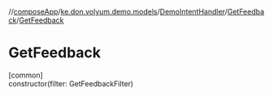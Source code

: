 //[composeApp](../../../../index.md)/[ke.don.volyum.demo.models](../../index.md)/[DemoIntentHandler](../index.md)/[GetFeedback](index.md)/[GetFeedback](-get-feedback.md)

# GetFeedback

[common]\
constructor(filter: GetFeedbackFilter)